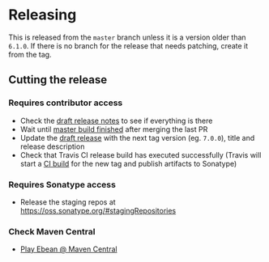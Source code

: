 # Releasing

This is released from the `master` branch unless it is a version older than `6.1.0`. If there is no branch for the
release that needs patching, create it from the tag.

## Cutting the release

### Requires contributor access

- Check the [draft release notes](https://github.com/playframework/play-ebean/releases) to see if everything is there
- Wait until [master build finished](https://travis-ci.com/github/playframework/play-ebean/builds) after merging the
  last PR
- Update the [draft release](https://github.com/playframework/play-ebean/releases) with the next tag version
  (eg. `7.0.0`), title and release description
- Check that Travis CI release build has executed successfully (Travis will start
  a [CI build](https://travis-ci.com/github/playframework/play-ebean/builds)
  for the new tag and publish artifacts to Sonatype)

### Requires Sonatype access

- Release the staging repos at https://oss.sonatype.org/#stagingRepositories

### Check Maven Central

- [Play Ebean @ Maven Central](https://repo1.maven.org/maven2/com/typesafe/play/play-ebean_2.12/)
